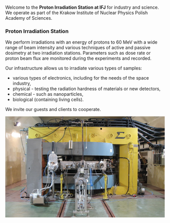 ﻿---
hide:
    - toc
enable:
    - tabs

theme:
  features:
    - [tabs]
---

Welcome to the **Proton Irradiation Station at IFJ** for industry and science. We operate as part of the Krakow Institute of Nuclear Physics Polish Academy of Sciences. 


### Proton Irradiation Station
We  perform irradiations with an energy of protons to 60 MeV with a wide range of beam intensity and various techniques of active and passive dosimetry at two irradiation stations. Parameters such as dose rate or proton beam flux are monitored during the experiments and recorded.

Our infrastructure allows us to irradiate various types of samples:  
- various types of electronics, including for the needs of the space industry,
- physical - testing the radiation hardness of materials or new detectors,  
- chemical - such as nanoparticles,  
- biological (containing living cells).

We invite our guests and clients to cooperate.

![AIC-144 cyclotron](img/aic.png)
